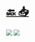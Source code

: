 #
# [🔙 ](../../)    <a href="../pdfs/320_🇪🇺 NextGenerationEU_⬜  DECLARACIÓN RESPONSABLE relativa a la estimación de que elconsumo.pdf">📥</a>
 <img src="page0.jpg">   <img src="page1.jpg"> 

            
                